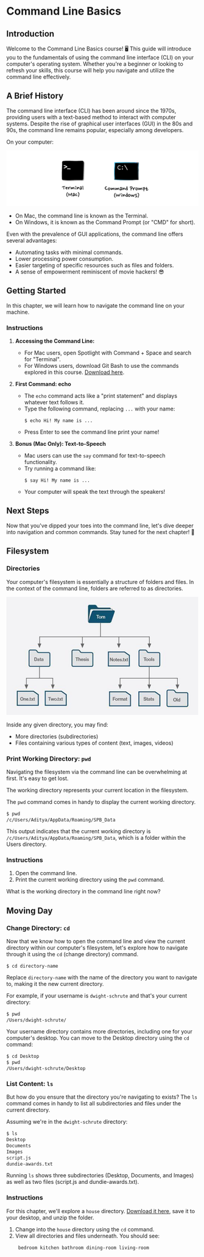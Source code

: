 # Command Line Basics

## Introduction
Welcome to the Command Line Basics course! 🖥️ This guide will introduce you to the fundamentals of using the command line interface (CLI) on your computer's operating system. Whether you're a beginner or looking to refresh your skills, this course will help you navigate and utilize the command line effectively.

## A Brief History
The command line interface (CLI) has been around since the 1970s, providing users with a text-based method to interact with computer systems. Despite the rise of graphical user interfaces (GUI) in the 80s and 90s, the command line remains popular, especially among developers.

On your computer:

![Command Line Icon](commandline.png)
- On Mac, the command line is known as the Terminal.
- On Windows, it is known as the Command Prompt (or "CMD" for short).

Even with the prevalence of GUI applications, the command line offers several advantages:
- Automating tasks with minimal commands.
- Lower processing power consumption.
- Easier targeting of specific resources such as files and folders.
- A sense of empowerment reminiscent of movie hackers! 😎

## Getting Started
In this chapter, we will learn how to navigate the command line on your machine.

### Instructions
1. **Accessing the Command Line:**
    - For Mac users, open Spotlight with Command + Space and search for "Terminal".
    - For Windows users, download Git Bash to use the commands explored in this course. [Download here](https://git-scm.com/downloads).

2. **First Command: echo**
    - The `echo` command acts like a "print statement" and displays whatever text follows it.
    - Type the following command, replacing `...` with your name:
        ```
        $ echo Hi! My name is ...
        ```
    - Press Enter to see the command line print your name!

3. **Bonus (Mac Only): Text-to-Speech**
    - Mac users can use the `say` command for text-to-speech functionality.
    - Try running a command like:
        ```
        $ say Hi! My name is ...
        ```
    - Your computer will speak the text through the speakers!

## Next Steps
Now that you've dipped your toes into the command line, let's dive deeper into navigation and common commands. Stay tuned for the next chapter! 🚀

## Filesystem

### Directories

Your computer's filesystem is essentially a structure of folders and files. In the context of the command line, folders are referred to as directories.

![Filesystem diagram](diagram.png)

Inside any given directory, you may find:

- More directories (subdirectories)
- Files containing various types of content (text, images, videos)

### Print Working Directory: `pwd`

Navigating the filesystem via the command line can be overwhelming at first. It's easy to get lost.

The working directory represents your current location in the filesystem.

The `pwd` command comes in handy to display the current working directory.

```
$ pwd
/c/Users/Aditya/AppData/Roaming/SPB_Data
```

This output indicates that the current working directory is `/c/Users/Aditya/AppData/Roaming/SPB_Data`, which is a folder within the Users directory.

### Instructions

1. Open the command line.
2. Print the current working directory using the `pwd` command.

What is the working directory in the command line right now?


## Moving Day

### Change Directory: `cd`

Now that we know how to open the command line and view the current directory within our computer's filesystem, let's explore how to navigate through it using the `cd` (change directory) command.

```
$ cd directory-name
```

Replace `directory-name` with the name of the directory you want to navigate to, making it the new current directory.

For example, if your username is `dwight-schrute` and that's your current directory:

```
$ pwd
/Users/dwight-schrute/
```

Your username directory contains more directories, including one for your computer's desktop. You can move to the Desktop directory using the `cd` command:

```
$ cd Desktop
$ pwd
/Users/dwight-schrute/Desktop
```

### List Content: `ls`

But how do you ensure that the directory you're navigating to exists? The `ls` command comes in handy to list all subdirectories and files under the current directory.

Assuming we're in the `dwight-schrute` directory:

```
$ ls
Desktop
Documents
Images
script.js
dundie-awards.txt
```

Running `ls` shows three subdirectories (Desktop, Documents, and Images) as well as two files (script.js and dundie-awards.txt).

### Instructions

For this chapter, we'll explore a `house` directory. [Download it here](https://drive.google.com/u/0/uc?id=1pQ0gfmyBeSIZ-27W-_DB-GFGOfWOLsNW&export=download), save it to your desktop, and unzip the folder.

1. Change into the `house` directory using the `cd` command.
2. View all directories and files underneath. You should see:
   ```
    bedroom kitchen bathroom dining-room living-room

   ```

